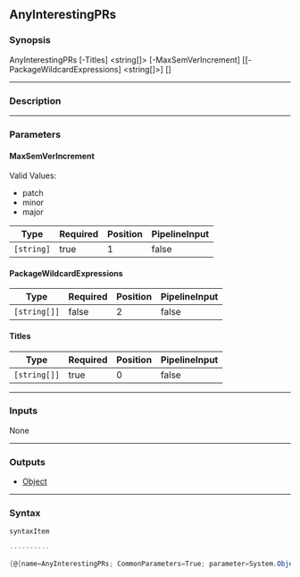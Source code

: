 AnyInterestingPRs
-----------------

### Synopsis

AnyInterestingPRs [-Titles] <string[]> [-MaxSemVerIncrement] <string> [[-PackageWildcardExpressions] <string[]>] [<CommonParameters>]

---

### Description

---

### Parameters
#### **MaxSemVerIncrement**

Valid Values:

* patch
* minor
* major

|Type      |Required|Position|PipelineInput|
|----------|--------|--------|-------------|
|`[string]`|true    |1       |false        |

#### **PackageWildcardExpressions**

|Type        |Required|Position|PipelineInput|
|------------|--------|--------|-------------|
|`[string[]]`|false   |2       |false        |

#### **Titles**

|Type        |Required|Position|PipelineInput|
|------------|--------|--------|-------------|
|`[string[]]`|true    |0       |false        |

---

### Inputs
None

---

### Outputs
* [Object](https://learn.microsoft.com/en-us/dotnet/api/System.Object)

---

### Syntax
```PowerShell
syntaxItem
```
```PowerShell
----------
```
```PowerShell
{@{name=AnyInterestingPRs; CommonParameters=True; parameter=System.Object[]}}
```
